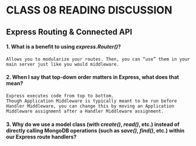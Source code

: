 # CLASS 08 READING DISCUSSION 
## Express Routing & Connected API

#### 1. What is a benefit to using *express.Router()*?
    Allows you to modularize your routes. Then, you can “use” them in your main server just like you would middleware. 
#### 2. When I say that top-down order matters in Express, what does that mean?
    Express executes code from top to bottom.
    Though Application Middleware is typically meant to be run before Handler Middleware, you can change this by moving an Application Middleware assignment after a Handler Middleware assignment. 
#### 3. Why do we use a model class (with *create()*, *read()*, etc.) instead of directly calling MongoDB operations (such as *save()*, *find()*, etc.) within our Express route handlers?
    
